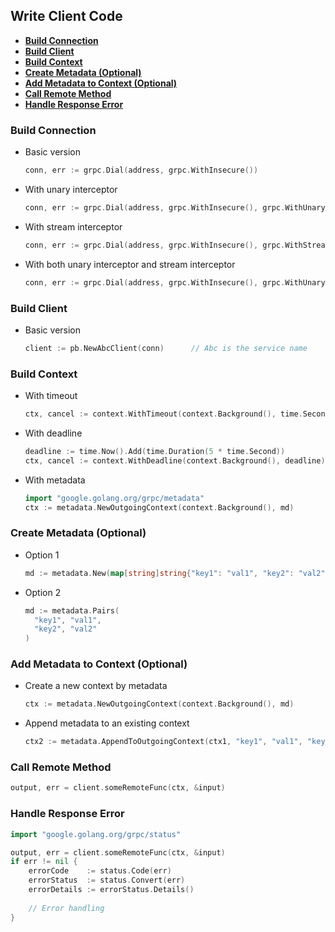 ## Write Client Code
- [**Build Connection**](#build-connection)
- [**Build Client**](#build-client)
- [**Build Context**](#build-context)
- [**Create Metadata (Optional)**](#create-metadata-optional)
- [**Add Metadata to Context (Optional)**](#add-metadata-to-context-optional)
- [**Call Remote Method**](#call-remote-method)
- [**Handle Response Error**](#handle-response-error)

### Build Connection
- Basic version
  ```go
  conn, err := grpc.Dial(address, grpc.WithInsecure())
  ```
- With unary interceptor
  ```go
  conn, err := grpc.Dial(address, grpc.WithInsecure(), grpc.WithUnaryInterceptor(unaryInterceptorFunc))
  ```
- With stream interceptor
  ```go
  conn, err := grpc.Dial(address, grpc.WithInsecure(), grpc.WithStreamInterceptor(streamInterceptorFunc))
  ```
- With both unary interceptor and stream interceptor
  ```go
  conn, err := grpc.Dial(address, grpc.WithInsecure(), grpc.WithUnaryInterceptor(unaryInterceptorFunc), grpc.WithStreamInterceptor(streamInterceptorFunc))
  ```

### Build Client
- Basic version
  ```go
  client := pb.NewAbcClient(conn)      // Abc is the service name
  ```

### Build Context
- With timeout
  ```go
  ctx, cancel := context.WithTimeout(context.Background(), time.Second * 5)
  ```
- With deadline
  ```go
  deadline := time.Now().Add(time.Duration(5 * time.Second))
  ctx, cancel := context.WithDeadline(context.Background(), deadline)
  ```
- With metadata
  ```go
  import "google.golang.org/grpc/metadata"
  ctx := metadata.NewOutgoingContext(context.Background(), md)
  ```

### Create Metadata (Optional)
- Option 1
  ```go
  md := metadata.New(map[string]string{"key1": "val1", "key2": "val2"})
  ```
- Option 2
  ```go
  md := metadata.Pairs(
    "key1", "val1",
    "key2", "val2"
  )
  ```

### Add Metadata to Context (Optional)
- Create a new context by metadata
  ```go
  ctx := metadata.NewOutgoingContext(context.Background(), md)
  ```
- Append metadata to an existing context
  ```go
  ctx2 := metadata.AppendToOutgoingContext(ctx1, "key1", "val1", "key2", "val2")
  ```
  
### Call Remote Method
```go
output, err = client.someRemoteFunc(ctx, &input)
```

### Handle Response Error
```go
import "google.golang.org/grpc/status"

output, err = client.someRemoteFunc(ctx, &input)
if err != nil {
    errorCode    := status.Code(err)
    errorStatus  := status.Convert(err)
    errorDetails := errorStatus.Details()
    
    // Error handling
}
```
